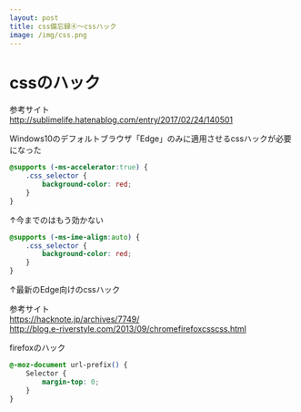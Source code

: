 ```yaml
---
layout: post
title: css備忘録④～cssハック
image: /img/css.png
---
```


# cssのハック

参考サイト   
http://sublimelife.hatenablog.com/entry/2017/02/24/140501   

Windows10のデフォルトブラウザ「Edge」のみに適用させるcssハックが必要になった   

```css
@supports (-ms-accelerator:true) {
	.css_selector {
	    background-color: red;
	}
}
```
↑今までのはもう効かない   

```css
@supports (-ms-ime-align:auto) {
	.css_selector {
	    background-color: red;
	}
}
```
↑最新のEdge向けのcssハック   


参考サイト   
https://hacknote.jp/archives/7749/   
http://blog.e-riverstyle.com/2013/09/chromefirefoxcsscss.html   

firefoxのハック   
```css
@-moz-document url-prefix() {
	Selector {
		margin-top: 0;
	}
}
```